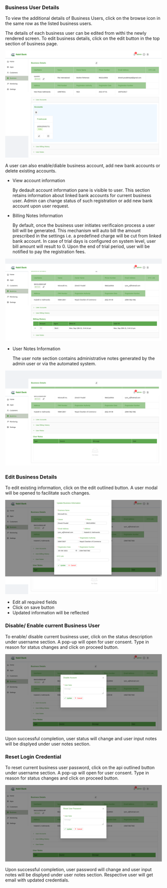 ### Business User Details

To view the additional details of Business Users, click on the browse icon in the same row as the listed business users.

The details of each business user can be edited from withi the newly rendered screen. To edit business details, click on the edit button in the top section of business page.

![business details](images/business_details.png)

A user can also enable/diable business account, add new bank accounts or delete existing accounts.

* View account information
    
    By dedault account information pane is visible to user. This section retains information about linked bank accounts for current business user. Admin can change status of such registration or add new bank account upon user request.

* Billing Notes Information

    By default, once the business user initiates verificaion process a user bill will be generated. This mechanism will auto bill the amount prescribed in the settings i.e. a predefined charge will be cut from linked bank account. In case of trial days is configured on system level, user bill amount will result to 0. Upon the end of trial period, user will be notified to pay the registration fees.

![business bill](images/business_billing.png)

* User Notes Information

    The user note section contains administrative notes generated by the admin user or via the automated system.

![business notes](images/business_notes.png)

### Edit Business Details

To edit existing information, click on the edit outlined button. A user modal will be opened to facilitate such changes.

![business edit](images/business_edit.png)

* Edit all required fields
* Click on save button
* Updated information will be reflected

### Disable/ Enable current Business User

To enable/ disable current business user, click on the status description under username section. A pop-up will open for user consent. Type in reason for status changes and click on proceed button.

![business status](images/business_status.png)

Upon successful completion, user status will change and user input notes will be displyed under user notes section.

### Reset Login Credential

To reset current business user password, click on the api outlined button under username section. A pop-up will open for user consent. Type in reason for status changes and click on proceed button.

![business reset](images/business_reset.png)

Upon successful completion, user password will change and user input notes will be displyed under user notes section. Respective user will get email with updated credentials.

